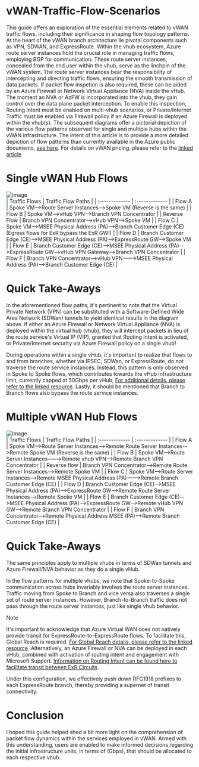 # vWAN-Traffic-Flow-Scenarios
This guide offers an exploration of the essential elements related to vWAN traffic flows, including their significance in shaping flow topology patterns. At the heart of the vWAN branch architecture lie pivotal components such as VPN, SDWAN, and ExpressRoute. Within the vhub ecosystem, Azure route server instances hold the crucial role in managing traffic flows, employing BGP for communication. These route server instances, concealed from the end user within the vhub, serve as the linchpin of the vWAN system. The route server instances bear the responsibility of intercepting and directing traffic flows, ensuring the smooth transmission of data packets. If packet flow inspetion is also required, these can be aided by an Azure Firewall or Network Virtual Appliance (NVA) inside the vHub. The moment an NVA or AzFW is incorporated into the vhub, they gain control over the data plane packet interception. To enable this inspection, Routing Intent must be enabled on multi-vhub scenarios, or Private/Internet Traffic must be enabled via Firewall policy if an Azure Firewall is deployed within the vhub(s). The subsequent diagrams offer a pictorial depiction of the various flow patterns observed for single and multiple hubs within the vWAN infrastructure. The intent of this article is to provide a more detailed depiction of flow patterns than currently available in the Azure public documents, [see here](https://learn.microsoft.com/en-us/azure/virtual-wan/virtual-wan-global-transit-network-architecture#anytoany). For details on vWAN pricing, please refer to the [linked article](https://azure.microsoft.com/en-us/pricing/details/virtual-wan/)
<br>

# Single vWAN Hub Flows
![image](https://github.com/adtork/vWAN-Traffic-Flow-Scenarios/assets/55964102/08966f1c-08ef-4e05-baaf-bd37a851f2bf)
<br>
| Traffic Flows  | Traffic Flow Paths |
| :------------- | :------------- |
| Flow A  | Spoke VM-->Route Server Instances-->Spoke VM (Reverse is the same)  |
| Flow B  | Spoke VM-->vHub VPN-->Branch VPN Concentrator  |
| Reverse Flow  | Branch VPN Concentrator-->vHub VPN-->Spoke VM  |
| Flow C  | Spoke VM-->MSEE Physical Address (PA)-->Branch Customer Edge (CE) (Egress flows for ExR bypass the ExR GW!)  |
| Flow D  | Branch Customer Edge (CE)-->MSEE Physical Address (PA)-->ExpressRoute GW-->Spoke VM  |
| Flow E  | Branch Customer Edge (CE)-->MSEE Physical Address (PA)-->ExpressRoute GW-->vHub VPN Gateway-->Branch VPN Concentrator  |
| Flow F  | Branch VPN Concentrator-->vHub VPN--->MSEE Physical Address (PA)-->Branch Customer Edge (CE)  |

# Quick Take-Aways
In the aforementioned flow paths, it's pertinent to note that the Virtual Private Network (VPN) can be substituted with a Software-Defined Wide Area Network (SDWan) tunnels to yield identical results in the diagram above. If either an Azure Firewall or Network Virtual Appliance (NVA) is deployed within the virtual hub (vhub), they will intercept packets in lieu of the route service's Virtual IP (VIP), granted that Routing Intent is activated, or Private/Internet security via Azure Firewall policy on a single vhub! 

During operations within a single vHub, it's important to realize that flows to and from branches, whether via IPSEC, SDWan, or ExpressRoute, do not traverse the route service instances. Instead, this pattern is only observed in Spoke to Spoke flows, which contributes towards the vHub infrastructure limit, currently capped at 50Gbps per vHub, [For additional details, please refer to the linked resource](https://learn.microsoft.com/en-us/azure/azure-resource-manager/management/azure-subscription-service-limits#virtual-wan-limits). Lastly, it should be mentioned that Branch to Branch flows also bypass the route service instances. 

# Multiple vWAN Hub Flows
![image](https://github.com/adtork/vWAN-Traffic-Flow-Scenarios/assets/55964102/9138efae-55d5-4f56-9345-95f66d0d3d75)
<br>
| Traffic Flows  | Traffic Flow Paths |
| :------------- | :------------- |
| Flow A  | Spoke VM-->Route Server Instances-->Remote Route Server Instances-->Remote Spoke VM (Reverse is the same) |
| Flow B  | Spoke VM-->Route Server Instances--->Remote vhub VPN-->Remote Branch VPN Concentrator |
| Reverse flow | Branch VPN Concentrator-->Remote Route Server Instances-->Remote Spoke VM |
| Flow C  | Spoke VM-->Route Server Instances-->Remote MSEE Physical Address (PA)--->Remote Branch Customer Edge (CE) |
| Flow D  | Branch Customer Edge (CE)-->MSEE Physical Address (PA)-->ExpressRoute GW-->Remote Route Server Instances-->Remote Spoke VM |
| Flow E  | Branch Customer Edge (CE)-->MSEE Physical Address (PA)-->ExpressRoute GW-->Remote vHub VPN GW-->Remote Branch VPN Concentrator |
| Flow F  | Branch VPN Concentrator-->Remote Physical Address MSEE (PA)-->Remote Branch Customer Edge (CE)  |

# Quick Take-Aways
The same principles apply to multiple vhubs in terms of SDWan tunnels and Azure Firewall/NVA behavior as they do a single vHub. 

In the flow patterns for multiple vhubs, we note that Spoke-to-Spoke communication across hubs invariably involves the route server instances. Traffic moving from Spoke to Branch and vice versa also traverses a single set of route server instances. However, Branch-to-Branch traffic does not pass through the route server instances, just like single vhub behavior. 

> [!NOTE]
>It's important to acknowledge that Azure Virtual WAN does not natively provide transit for ExpressRoute-to-ExpressRoute flows. To facilitate this, Global Reach is required. [For Global Reach details, please refer to the linked resource](https://learn.microsoft.com/en-us/azure/expressroute/expressroute-global-reach). Alternatively, an Azure Firewall or NVA can be deployed in each vHub, combined with activation of routing intent and engagement with Microsoft Support. [Information on Routing Intent can be found here to facilitate transit between ExR Circuits](https://learn.microsoft.com/en-us/azure/virtual-wan/how-to-routing-policies#expressroute).

Under this configuration, we effectively push down RFC1918 prefixes to each ExpressRoute branch, thereby providing a supernet of transit connectivity.

# Conclusion
I hoped this guide helped shed a bit more light on the comprehension of packet flow dynamics within the services employed in vWAN. Armed with this understanding, users are enabled to make informed decisions regarding the initial infrastructure units, in terms of (Gbps), that should be allocated to each respective vhub.



